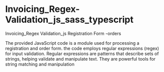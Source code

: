 # Invoicing_Regex-Validation_js_sass_typescript
Invoicing_Regex Validation_js Registration Form -orders

The provided JavaScript code is a module used for processing a registration and order form.
the code employs regular expressions (regex) for input validation. Regular expressions are patterns that describe sets of strings, helping validate and manipulate text. They are powerful tools for string matching and manipulation
